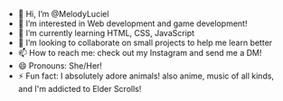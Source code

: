 - 👋 Hi, I’m @MelodyLuciel
- 👀 I’m interested in Web development and game development!
- 🌱 I’m currently learning HTML, CSS, JavaScript
- 💞️ I’m looking to collaborate on small projects to help me learn better
- 📫 How to reach me: check out my Instagram and send me a DM!
- 😄 Pronouns: She/Her!
- ⚡ Fun fact: I absolutely adore animals! also anime, music of all kinds, and I'm addicted to Elder Scrolls!

<!---
MelodyLuciel/MelodyLuciel is a ✨ special ✨ repository because its `README.md` (this file) appears on your GitHub profile.
You can click the Preview link to take a look at your changes.
--->
